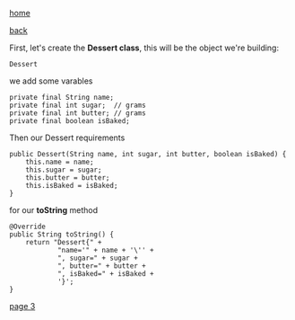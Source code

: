 [home](./page01.md)

[back](./page01.md)

First, let's create the **Dessert class**, this will be the object we're building:

```
Dessert
```

we add some varables

```
private final String name;
private final int sugar;  // grams
private final int butter; // grams
private final boolean isBaked;
```

Then our Dessert requirements

```
public Dessert(String name, int sugar, int butter, boolean isBaked) {
    this.name = name;
    this.sugar = sugar;
    this.butter = butter;
    this.isBaked = isBaked;
}
```

for our **toString** method

```
@Override
public String toString() {
    return "Dessert{" +
            "name='" + name + '\'' +
            ", sugar=" + sugar +
            ", butter=" + butter +
            ", isBaked=" + isBaked +
            '}';
}
```

[page 3](./page03.md)
